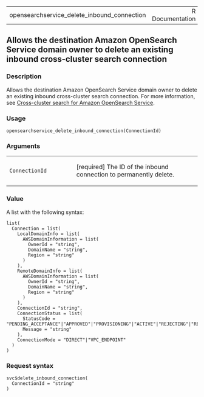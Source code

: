 <table style="width: 100%;">
<tbody>
<tr class="odd">
<td>opensearchservice_delete_inbound_connection</td>
<td style="text-align: right;">R Documentation</td>
</tr>
</tbody>
</table>

## Allows the destination Amazon OpenSearch Service domain owner to delete an existing inbound cross-cluster search connection

### Description

Allows the destination Amazon OpenSearch Service domain owner to delete
an existing inbound cross-cluster search connection. For more
information, see [Cross-cluster search for Amazon OpenSearch
Service](https://docs.aws.amazon.com/opensearch-service/latest/developerguide/cross-cluster-search.html).

### Usage

    opensearchservice_delete_inbound_connection(ConnectionId)

### Arguments

<table>
<colgroup>
<col style="width: 35%" />
<col style="width: 65%" />
</colgroup>
<tbody>
<tr class="odd">
<td><code
id="opensearchservice_delete_inbound_connection_:_ConnectionId">ConnectionId</code></td>
<td><p>[required] The ID of the inbound connection to permanently
delete.</p></td>
</tr>
</tbody>
</table>

### Value

A list with the following syntax:

    list(
      Connection = list(
        LocalDomainInfo = list(
          AWSDomainInformation = list(
            OwnerId = "string",
            DomainName = "string",
            Region = "string"
          )
        ),
        RemoteDomainInfo = list(
          AWSDomainInformation = list(
            OwnerId = "string",
            DomainName = "string",
            Region = "string"
          )
        ),
        ConnectionId = "string",
        ConnectionStatus = list(
          StatusCode = "PENDING_ACCEPTANCE"|"APPROVED"|"PROVISIONING"|"ACTIVE"|"REJECTING"|"REJECTED"|"DELETING"|"DELETED",
          Message = "string"
        ),
        ConnectionMode = "DIRECT"|"VPC_ENDPOINT"
      )
    )

### Request syntax

    svc$delete_inbound_connection(
      ConnectionId = "string"
    )

